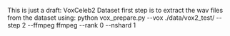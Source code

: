 This is just a draft: 
VoxCeleb2 Dataset
first step is to extract the wav files from the dataset using:
python vox_prepare.py --vox ./data/vox2_test/  --step 2 --ffmpeg ffmpeg --rank 0 --nshard 1

